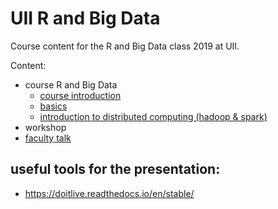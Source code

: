 # UII R and Big Data

Course content for the R and Big Data class 2019 at UII.

Content:

- course R and Big Data
	- [course introduction](https://docs.google.com/presentation/d/1Janow5MBlnGeDYByCfscHlnpRBeZad_F7ZpRWOiCjRM/edit?usp=sharing)
	- [basics](https://docs.google.com/presentation/d/1OVm1juqVPJbD7y_Ge3jyowmomvgMASbO1wT-caJrMrA/edit?usp=sharing)
	- [introduction to distributed computing (hadoop & spark)](https://docs.google.com/presentation/d/1jDdSITm5Rlf3Dnb1FpFlY84MG9i0hWJNRwrrlAlBBT0/edit?usp=sharing)
- workshop
- [faculty talk](https://docs.google.com/presentation/d/1RBh-fe3DnwvgAzZ4xiovzKrrn811abraUIlJlX3TFms/edit?usp=sharing)

## useful tools for the presentation:
- https://doitlive.readthedocs.io/en/stable/